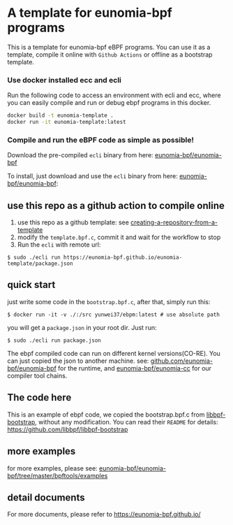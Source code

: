 # A template for eunomia-bpf programs

This is a template for eunomia-bpf eBPF programs.
You can use it as a template, compile it online with `Github Actions` or offline as a bootstrap template.

### Use docker installed ecc and ecli

Run the following code to access an environment with ecli and ecc,
where you can easily compile and run or debug ebpf programs in this docker.

```sh
docker build -t eunomia-template .
docker run -it eunomia-template:latest
```

### Compile and run the eBPF code as simple as possible!

Download the pre-compiled `ecli` binary from here:
[eunomia-bpf/eunomia-bpf](https://github.com/eunomia-bpf/eunomia-bpf/releases)

To install, just download and use the `ecli` binary from here:
[eunomia-bpf/eunomia-bpf](https://github.com/eunomia-bpf/eunomia-bpf/releases):

## use this repo as a github action to compile online

1. use this repo as a github template: see [creating-a-repository-from-a-template](https://docs.github.com/en/repositories/creating-and-managing-repositories/creating-a-repository-from-a-template)
2. modify the `template.bpf.c`, commit it and wait for the workflow to stop
3. Run the `ecli` with remote url:

```console
$ sudo ./ecli run https://eunomia-bpf.github.io/eunomia-template/package.json
```

## quick start

just write some code in the `bootstrap.bpf.c`, after that, simply run this:

```shell
$ docker run -it -v ./:/src yunwei37/ebpm:latest # use absolute path
```

you will get a `package.json` in your root dir. Just run:

```shell
$ sudo ./ecli run package.json
```

The ebpf compiled code can run on different kernel versions(CO-RE). You can just copied the json to another machine.
see: [github.com/eunomia-bpf/eunomia-bpf](https://github.com/eunomia-bpf/eunomia-bpf) for the runtime, and [eunomia-bpf/eunomia-cc](https://github.com/eunomia-bpf/eunomia-cc) for our compiler tool chains.

## The code here

This is an example of ebpf code, we copied the bootstrap.bpf.c from [libbpf-bootstrap](https://github.com/libbpf/libbpf-bootstrap/tree/master/examples/c), without any modification. You can read their `README` for details: https://github.com/libbpf/libbpf-bootstrap

## more examples

for more examples, please see: [eunomia-bpf/eunomia-bpf/tree/master/bpftools/examples](https://github.com/eunomia-bpf/eunomia-bpf/tree/master/bpftools/examples)

## detail documents

For more documents, please refer to https://eunomia-bpf.github.io/
